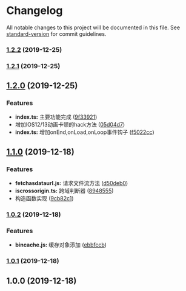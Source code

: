 # Changelog

All notable changes to this project will be documented in this file. See [standard-version](https://github.com/conventional-changelog/standard-version) for commit guidelines.

### [1.2.2](https://github.com/sexyHuang/canvas-sprite-ts/compare/v1.2.1...v1.2.2) (2019-12-25)

### [1.2.1](https://github.com/sexyHuang/canvas-sprite-ts/compare/v1.2.0...v1.2.1) (2019-12-25)

## [1.2.0](https://github.com/sexyHuang/canvas-sprite-ts/compare/v1.1.0...v1.2.0) (2019-12-25)


### Features

* **index.ts:** 主要功能完成 ([9f33921](https://github.com/sexyHuang/canvas-sprite-ts/commit/9f33921698cc029036f7e9c2219428fe8758e38a))
* 增加IOS12/13动画卡顿的hack方法 ([05d04d7](https://github.com/sexyHuang/canvas-sprite-ts/commit/05d04d79a6679c5473617a2b7496b704bc56b02e))
* **index.ts:** 增加onEnd,onLoad,onLoop事件钩子 ([f5022cc](https://github.com/sexyHuang/canvas-sprite-ts/commit/f5022cce5634a264553f3d199b3f06331550449e))

## [1.1.0](https://github.com/sexyHuang/canvas-sprite-ts/compare/v1.0.2...v1.1.0) (2019-12-18)


### Features

* **fetchasdataurl.js:** 请求文件流方法 ([d50deb0](https://github.com/sexyHuang/canvas-sprite-ts/commit/d50deb0c0cbcb09a0378b917ce97a47ed66c1571))
* **iscrossorigin.ts:** 跨域判断器 ([8948555](https://github.com/sexyHuang/canvas-sprite-ts/commit/89485559c23a22768f0a2ac9d9321b5a380288dd))
* 构造函数实现 ([9cb82c1](https://github.com/sexyHuang/canvas-sprite-ts/commit/9cb82c1bf109179cd1877a05db3e36800b21dde4))

### [1.0.2](https://github.com/sexyHuang/canvas-sprite-ts/compare/v1.0.1...v1.0.2) (2019-12-18)


### Features

* **bincache.js:** 缓存对象添加 ([ebbfccb](https://github.com/sexyHuang/canvas-sprite-ts/commit/ebbfccb79753606fea4eba08ba9e2fe7794fca26))

### [1.0.1](https://github.com/sexyHuang/canvas-sprite-ts/compare/v1.0.0...v1.0.1) (2019-12-18)

## 1.0.0 (2019-12-18)
